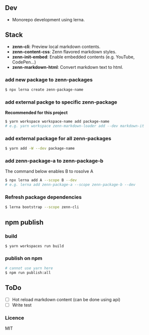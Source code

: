 
## Dev
- Monorepo development using lerna.

## Stack
- **zenn-cli**: Preview local markdown contents.
- **zenn-content-css**: Zenn flavored markdown styles.
- **zenn-init-embed**: Enable embedded contents (e.g. YouTube, CodePen...)
- **zenn-markdown-html**: Convert markdown text to html.

### add new package to zenn-packages
```sh
$ npx lerna create zenn-package-name
```

### add external packge to specific zenn-package
**Recommended for this project**
```sh
$ yarn workspace workspace-name add package-name
# e.g. yarn workspace zenn-markdown-loader add --dev markdown-it
```

### add external package for all zenn-packages
```sh
$ yarn add -W --dev package-name
```

### add zenn-package-a to zenn-package-b
The command below enables B to rosolve A
```sh
$ npx lerna add A --scope B --dev
# e.g. lerna add zenn-package-a --scope zenn-package-b --dev 
```

### Refresh package dependencies
```sh
$ lerna bootstrap --scope zenn-cli
```

## npm publish

### build
```
$ yarn workspaces run build
```

### publish on npm
```sh
# cannot use yarn here
$ npm run publish:all
```

## ToDo
- [ ] Hot reload markdown content (can be done using api)
- [ ] Write test

### Licence
MIT

